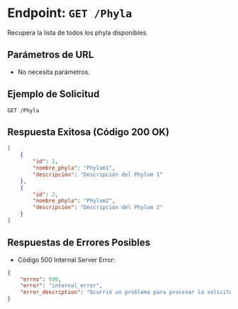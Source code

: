 # Endpoint: `GET /Phyla`

Recupera la lista de todos los phyla disponibles.

## Parámetros de URL
- No necesita parámetros.

## Ejemplo de Solicitud
```http
GET /Phyla
```

## Respuesta Exitosa (Código 200 OK)
```json
[
    {
        "id": 1,
        "nombre_phyla": "Phylum1",
        "descripción": "Descripción del Phylum 1"
    },
    {
        "id": 2,
        "nombre_phyla": "Phylum2",
        "descripción": "Descripción del Phylum 2"
    }
]
```

## Respuestas de Errores Posibles
- Código 500 Internal Server Error:
```json
{
    "errno": 500,
    "error": "internal_error",
    "error_description": "Ocurrió un problema para procesar la solicitud"
}
```
